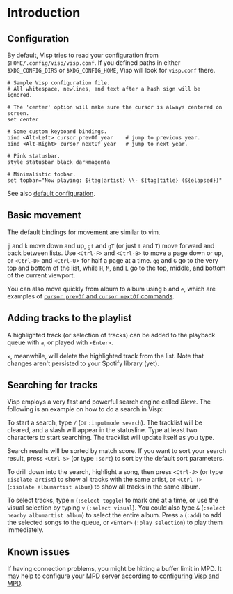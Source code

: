 # Introduction

## Configuration

By default, Visp tries to read your configuration from
`$HOME/.config/visp/visp.conf`.
If you defined paths in either `$XDG_CONFIG_DIRS` or `$XDG_CONFIG_HOME`, Visp will look for `visp.conf` there.

```
# Sample Visp configuration file.
# All whitespace, newlines, and text after a hash sign will be ignored.

# The 'center' option will make sure the cursor is always centered on screen.
set center

# Some custom keyboard bindings.
bind <Alt-Left> cursor prevOf year    # jump to previous year.
bind <Alt-Right> cursor nextOf year   # jump to next year.

# Pink statusbar.
style statusbar black darkmagenta

# Minimalistic topbar.
set topbar="Now playing: ${tag|artist} \\- ${tag|title} (${elapsed})"
```

See also [default configuration](../options/options.go).


## Basic movement

The default bindings for movement are similar to vim.

`j` and `k` move down and up,
`gt` and `gT` (or just `t` and `T`) move forward and back between lists.
Use `<Ctrl-F>` and `<Ctrl-B>` to move a page down or up,
or `<Ctrl-D>` and `<Ctrl-U`> for half a page at a time.
`gg` and `G` go to the very top and bottom of the list,
while `H`, `M`, and `L` go to the top, middle, and bottom of the current viewport.

You can also move quickly from album to album using `b` and `e`,
which are examples of [`cursor prevOf` and `cursor nextOf` commands](commands.md#move-the-cursor-and-viewport).


## Adding tracks to the playlist

A highlighted track (or selection of tracks) can be added to the playback queue with `a`,
or played with `<Enter>`.

`x`, meanwhile, will delete the highlighted track from the list. Note that changes aren't persisted to your Spotify library (yet).


## Searching for tracks

Visp employs a very fast and powerful search engine called _Bleve_.
The following is an example on how to do a search in Visp:

To start a search, type `/` (or `:inputmode search`).
The tracklist will be cleared, and a slash will appear in the statusline.
Type at least two characters to start searching.
The tracklist will update itself as you type.

Search results will be sorted by match score.
If you want to sort your search result, press `<Ctrl-S>` (or type `:sort`) to sort by the default sort parameters.

To drill down into the search, highlight a song,
then press `<Ctrl-J>` (or type `:isolate artist`) to show all tracks with the same artist,
or `<Ctrl-T>` (`:isolate albumartist album`) to show all tracks in the same album.

To select tracks, type `m` (`:select toggle`) to mark one at a time,
or use the visual selection by typing `v` (`:select visual`).
You could also type `&` (`:select nearby albumartist album`) to select the entire album.
Press `a` (`:add`) to add the selected songs to the queue,
or `<Enter>` (`:play selection`) to play them immediately.


## Known issues

If having connection problems, you might be hitting a buffer limit in MPD.
It may help to configure your MPD server according to [configuring Visp and MPD](mpd.md).
